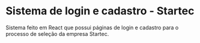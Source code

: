 # Sistema de login e cadastro - Startec

Sistema feito em React que possui páginas de login e cadastro para o processo de seleção da empresa Startec.